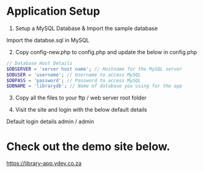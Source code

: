 # Application Setup

1. Setup a MySQL Database & Import the sample database

Import the databse.sql in MySQL 

2. Copy config-new.php to config.php and update the below in config.php

```php
// Database Host Details
$DBSERVER = 'server host name'; // Hostname for the MySQL server
$DBUSER = 'username'; // Username to access MySQL
$DBPASS = 'password'; // Password to access MySQL
$DBNAME = 'librarydb'; // Name of database you using for the app
```

3. Copy all the files to your ftp / web server root folder

4. Visit the site and login with the below default details

Default login details admin / admin

# Check out the demo site below.

https://library-app.ydev.co.za